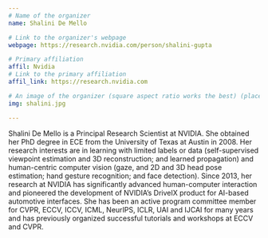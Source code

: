 ```yaml
---
# Name of the organizer
name: Shalini De Mello

# Link to the organizer's webpage
webpage: https://research.nvidia.com/person/shalini-gupta

# Primary affiliation
affil: Nvidia
# Link to the primary affiliation
affil_link: https://research.nvidia.com

# An image of the organizer (square aspect ratio works the best) (place in the `assets/img/organizers` directory)
img: shalini.jpg

---
```


Shalini De Mello is a Principal Research Scientist at NVIDIA. She obtained her PhD degree in ECE from the University of Texas at Austin in 2008. Her research interests are in learning with limited labels or data (self-supervised viewpoint estimation and 3D reconstruction; and learned propagation) and human-centric computer vision (gaze, and 2D and 3D head pose estimation; hand gesture recognition; and face detection). Since 2013, her research at NVIDIA has significantly advanced human-computer interaction and pioneered the development of NVIDIA’s DriveIX product for AI-based automotive interfaces. She has been an active program committee member for CVPR, ECCV, ICCV, ICML, NeurIPS, ICLR, UAI and IJCAI for many years and has previously organized successful tutorials and workshops at ECCV and CVPR.
